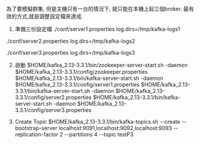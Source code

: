 為了要模擬群集, 但是主機只有一台的情況下, 就只能在本機上起三個broker.
最有效的方式,就是調整設定檔來達成.

1. 準備三份設定檔
./conf/server1.properties
log.dirs=/tmp/kafka-logs1

./conf/server2.properties
log.dirs=/tmp/kafka-logs2


./conf/server3.properties
log.dirs=/tmp/kafka-logs3

2. 啟動
$HOME/kafka_2.13-3.3.1/bin/zookeeper-server-start.sh -daemon $HOME/kafka_2.13-3.3.1/config/zookeeper.properties
$HOME/kafka_2.13-3.3.1/bin/kafka-server-start.sh -daemon $HOME/kafka_2.13-3.3.1/config/server1.properties
$HOME/kafka_2.13-3.3.1/bin/kafka-server-start.sh -daemon $HOME/kafka_2.13-3.3.1/config/server2.properties
$HOME/kafka_2.13-3.3.1/bin/kafka-server-start.sh -daemon $HOME/kafka_2.13-3.3.1/config/server3.properties

3. Create Topic
$HOME/kafka_2.13-3.3.1/bin/kafka-topics.sh --create --bootstrap-server localhost:9091,localhost:9092,localhost:9093 --replication-factor 2 --partitions 4 --topic testP3

